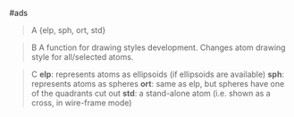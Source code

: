 #ads

>A {elp, sph, ort, std}

>B A function for drawing styles development. Changes atom drawing style for all/selected atoms.

>C 
**elp**: represents atoms as ellipsoids (if ellipsoids are available)
**sph**: represents atoms as spheres
**ort**: same as elp, but spheres have one of the quadrants cut out
**std**: a stand-alone atom (i.e. shown as a cross, in wire-frame mode)
